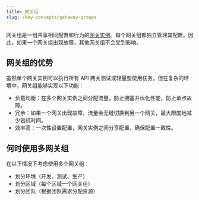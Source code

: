 ```yaml
---
title: 网关组
slug: /key-concepts/gateway-groups
---
```


网关组是一组共享相同配置和行为的[网关实例](./gateway-instances.md)。每个网关组都独立管理其配置。因此，如果一个网关组出现故障，其他网关组不会受到影响。

## 网关组的优势

虽然单个网关实例可以执行所有 API 网关测试或轻量型使用任务，但在复杂的环境中，网关组能够实现以下功能：

- 负载均衡：在多个网关实例之间分配流量，防止拥塞并优化性能，防止单点故障。
- 冗余：如果一个网关出现故障，流量会无缝切换到另一个网关，最大限度地减少宕机时间。
- 效率高：一次性设置配置，网关实例之间分享配置，确保配置一致性。

## 何时使用多网关组

在以下情况下考虑使用多个网关组：

- 划分环境（开发、测试、生产）
- 划分区域（每个区域一个网关组）
- 划分团队（根据团队需求分配资源）